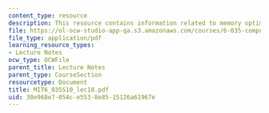 ```yaml
---
content_type: resource
description: This resource contains information related to memory optimizations.
file: https://ol-ocw-studio-app-qa.s3.amazonaws.com/courses/6-035-computer-language-engineering-spring-2010/30e968e7054ce5538e8515126a61967e_MIT6_035S10_lec18.pdf
file_type: application/pdf
learning_resource_types:
- Lecture Notes
ocw_type: OCWFile
parent_title: Lecture Notes
parent_type: CourseSection
resourcetype: Document
title: MIT6_035S10_lec18.pdf
uid: 30e968e7-054c-e553-8e85-15126a61967e
---
```

